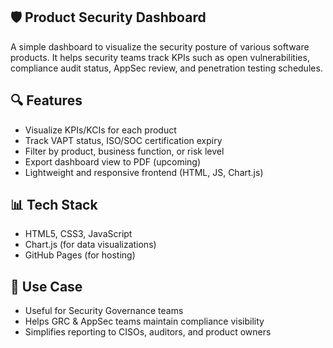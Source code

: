 ## 🛡️ Product Security Dashboard

A simple dashboard to visualize the security posture of various software products. It helps security teams track KPIs such as open vulnerabilities, compliance audit status, AppSec review, and penetration testing schedules.

## 🔍 Features

- Visualize KPIs/KCIs for each product
- Track VAPT status, ISO/SOC certification expiry
- Filter by product, business function, or risk level
- Export dashboard view to PDF (upcoming)
- Lightweight and responsive frontend (HTML, JS, Chart.js)

## 📊 Tech Stack

- HTML5, CSS3, JavaScript
- Chart.js (for data visualizations)
- GitHub Pages (for hosting)

## 🎯 Use Case

- Useful for Security Governance teams
- Helps GRC & AppSec teams maintain compliance visibility
- Simplifies reporting to CISOs, auditors, and product owners
